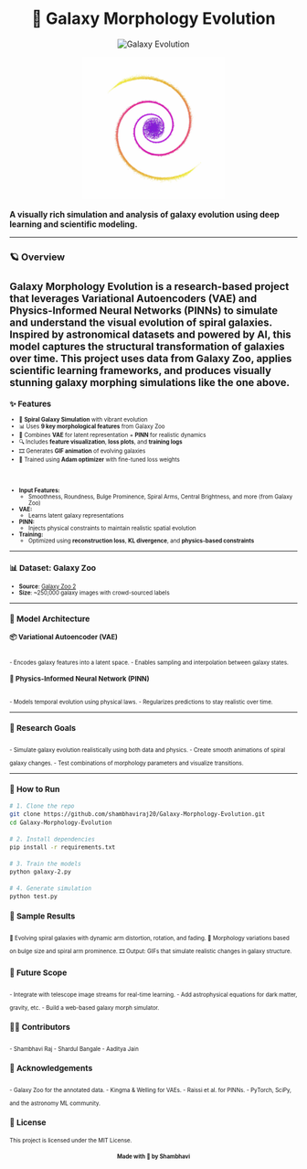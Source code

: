 <h1 align="center">🌌 Galaxy Morphology Evolution</h1>

<p align="center">
  <img src="galaxy_evolution.gif" alt="Galaxy Evolution" width="400">
</p>

<p align="center">
  <img src="frame.jpg" alt="Galaxy Frame" width="250">
</p>

**A visually rich simulation and analysis of galaxy evolution using deep learning and scientific modeling.**

---

### 🪐 Overview
<sub>

**Galaxy Morphology Evolution** is a research-based project that leverages **Variational Autoencoders (VAE)** and **Physics-Informed Neural Networks (PINNs)** to simulate and understand the visual evolution of spiral galaxies. Inspired by astronomical datasets and powered by AI, this model captures the structural transformation of galaxies over time.
This project uses data from **Galaxy Zoo**, applies scientific learning frameworks, and produces visually stunning galaxy morphing simulations like the one above.
</sub>
---

### ✨ Features
<sub>

- 🌠 **Spiral Galaxy Simulation** with vibrant evolution
- 📊 Uses **9 key morphological features** from Galaxy Zoo
- 🧠 Combines **VAE** for latent representation + **PINN** for realistic dynamics
- 🔍 Includes **feature visualization**, **loss plots**, and **training logs**
- 🎞️ Generates **GIF animation** of evolving galaxies
- 💾 Trained using **Adam optimizer** with fine-tuned loss weights

<br>

- **Input Features:**
  - Smoothness, Roundness, Bulge Prominence, Spiral Arms, Central Brightness, and more (from Galaxy Zoo)
- **VAE:**
  - Learns latent galaxy representations
- **PINN:**
  - Injects physical constraints to maintain realistic spatial evolution
- **Training:**
  - Optimized using **reconstruction loss**, **KL divergence**, and **physics-based constraints**

</sub>

---

### 📊 Dataset: Galaxy Zoo
<sub>

- **Source**: [Galaxy Zoo 2](https://data.galaxyzoo.org/)
- **Size**: ~250,000 galaxy images with crowd-sourced labels

</sub>

---

### 🧬 Model Architecture

#### 📦 Variational Autoencoder (VAE)
<sub>
- Encodes galaxy features into a latent space.
- Enables sampling and interpolation between galaxy states.
</sub>

#### 🌌 Physics-Informed Neural Network (PINN)
<sub>
- Models temporal evolution using physical laws.
- Regularizes predictions to stay realistic over time.
</sub>

---

### 🎯 Research Goals
<sub>
- Simulate galaxy evolution realistically using both data and physics.
- Create smooth animations of spiral galaxy changes.
- Test combinations of morphology parameters and visualize transitions.
</sub>

---

### 🔧 How to Run

```bash
# 1. Clone the repo
git clone https://github.com/shambhaviraj20/Galaxy-Morphology-Evolution.git
cd Galaxy-Morphology-Evolution

# 2. Install dependencies
pip install -r requirements.txt

# 3. Train the models
python galaxy-2.py

# 4. Generate simulation
python test.py
```

### 🧪 Sample Results
<sub>
🌠 Evolving spiral galaxies with dynamic arm distortion, rotation, and fading.
🌌 Morphology variations based on bulge size and spiral arm prominence.
🎞️ Output: GIFs that simulate realistic changes in galaxy structure.
</sub>

### 🚀 Future Scope
<sub>
- Integrate with telescope image streams for real-time learning.
- Add astrophysical equations for dark matter, gravity, etc.
- Build a web-based galaxy morph simulator.
</sub>

### 👩‍💻 Contributors
<sub>
- Shambhavi Raj
- Shardul Bangale
- Aaditya Jain
</sub>

### 🙏 Acknowledgements
<sub>
- Galaxy Zoo for the annotated data.
- Kingma & Welling for VAEs.
- Raissi et al. for PINNs.
- PyTorch, SciPy, and the astronomy ML community.
</sub>

### 📜 License
<sub> This project is licensed under the MIT License. </sub>

<p align="center"><sub><strong>Made with 💫 by Shambhavi</strong></sub></p>


